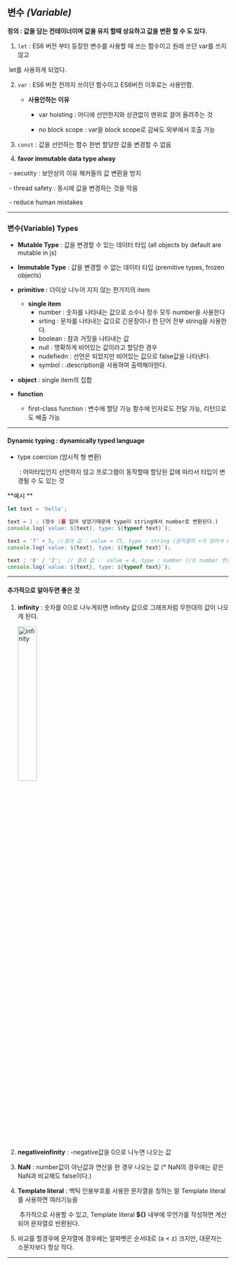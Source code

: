 ## 변수 *(Variable)*

**정의 : 값을 담는 컨테이너이며 값을 유지 할때 상요하고 값을 변환 할 수 도 있다.**

1. `let` : ES6 버전 부터 등장한  변수를  사용할  때  쓰는  함수이고 원래 쓰던  var를 쓰지않고

​		 	 let를 사용하게 되었다.

2. `var` :  ES6 버전 전까지 쓰이던 함수이고 ES6버전 이후로는 사용안함.
   * **사용안하는 이유**
   
        * var  hoisting : 어디에 선언한지와 상관없이 맨위로 끌어 올려주는 것
   
     * no block scope : var을  block scope로 감싸도 외부에서 호출 가능 
   
3. `const` : 값을 선언하는 함수 한번 할당한 값을 변경할 수 없음

4. **favor immutable data type alway**

​      - secutity : 보안상의 이유 해커들의 값 변환을 방지

​      \-  thread safety : 동시에 값을 변경하는 것을 막음

​      \-  reduce human mistakes 

****

### 변수(Variable)  Types

* **Mutable Type** : 값을 변경할 수 있는 데이터 타입 (all objects by default are mutable in js)

- **Immutable Type** : 값을 변경할 수 없는 데이터 타입  (premitive types, frozen objects)

- **primitive** : 더이상 나누어 지지 않는 한가지의 item
     - **single item**  
          -  number :  숫자를 나타내는 값으로 소수나 정수 모두 number을 사용한다
          -  srting : 문자를 나타내는 값으로 긴문장이나 한 단어 전부 string을 사용한다.
          -  boolean : 참과 거짓을 나타내는 값
          -  null : 명확하게 비어있는 값이라고 할당한 경우
          -  nudefiedn : 선언은 되었지만 비어있는 값으로 false값을 나타낸다.
          -  symbol  :   .description을 사용하여 출력해야한다.

- **object** : single item의 집합
- **function**
     * first-class function : 변수에 할당 가능 함수에 인자로도 전달 가능, 리턴으로도 배출 가능

***

#### Dynamic typing : dynamically typed language

- type coercion (암시적 형 변환)

  ​		: 어떠타입인지 선언하지 않고 프로그램이 동작할때 할당된 값에 따라서 타입이 변경될 수 도 있는 것



**예시 **

``` javascript
let text = 'hello';

text = 1 ; (정수 1을 집어 넣었기때문에 type이 string에서 number로 변환된다.)
console.log(`value: ${text}, type: ${typeof text}`);

text = '7' + 5; //결과 값 : value = 75, type : string (문자열의 +가 있어서 number를 string으로 변환하여 연산한다.)
console.log(`value: ${text}, type: ${typeof text}`);

text : '8' / '2';  // 결과 값 :  value = 4, type : number (/는 number 연산자이기 때문에 number로 변환되어 결과가 나온다.)
console.log(`value: ${text}, type: ${typeof text}`);
```

***

####  **추가적으로 알아두면 좋은 것**

1. **infinity**  : 숫자를 0으로 나누게되면 infinity 값으로 그래프처럼 무한대의 값이 나오게 된다. 

   <img src="C:\Users\김용재\Desktop\공부정리\JavaScript\JavsScript-1\images\infinity.jpg" alt="infinity" style="width : 30%;"/> 

   

2. **negativeinfinity** : -negative값을 0으로 나누면 나오는 값

3. **NaN** : number값이 아닌값과 연산을 한 경우 나오는 값 (* NaN의 경우에는 같은 NaN과 비교해도 false이다.)

4. **Template literal** : 백틱 인용부호를 사용한 문자열을 칭하는 말 Template literal를 사용하면 여러기능을 

   ​								  추가적으로 사용할 수 있고,  Template literal **${}** 내부에 무언가를 작성하면 계산되어 문자열로 반환된다.

5. 비교를 할경우에 문자열에 경우에는 알파벳은 순서대로 (a < z) 크지만, 대문자는 소문자보다 항상 작다. 

****









 

